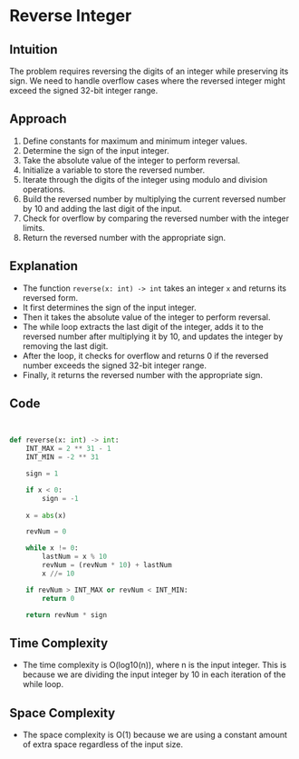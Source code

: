 # Reverse Integer

## Intuition
The problem requires reversing the digits of an integer while preserving its sign. We need to handle overflow cases where the reversed integer might exceed the signed 32-bit integer range. 

## Approach
1. Define constants for maximum and minimum integer values.
2. Determine the sign of the input integer.
3. Take the absolute value of the integer to perform reversal.
4. Initialize a variable to store the reversed number.
5. Iterate through the digits of the integer using modulo and division operations.
6. Build the reversed number by multiplying the current reversed number by 10 and adding the last digit of the input.
7. Check for overflow by comparing the reversed number with the integer limits.
8. Return the reversed number with the appropriate sign.

## Explanation
- The function `reverse(x: int) -> int` takes an integer `x` and returns its reversed form.
- It first determines the sign of the input integer.
- Then it takes the absolute value of the integer to perform reversal.
- The while loop extracts the last digit of the integer, adds it to the reversed number after multiplying it by 10, and updates the integer by removing the last digit.
- After the loop, it checks for overflow and returns 0 if the reversed number exceeds the signed 32-bit integer range.
- Finally, it returns the reversed number with the appropriate sign.

## Code

```python


def reverse(x: int) -> int:
    INT_MAX = 2 ** 31 - 1
    INT_MIN = -2 ** 31

    sign = 1

    if x < 0:
        sign = -1
    
    x = abs(x)

    revNum = 0

    while x != 0:
        lastNum = x % 10
        revNum = (revNum * 10) + lastNum
        x //= 10

    if revNum > INT_MAX or revNum < INT_MIN:
        return 0

    return revNum * sign

```

## Time Complexity
- The time complexity is O(log10(n)), where n is the input integer. This is because we are dividing the input integer by 10 in each iteration of the while loop.

## Space Complexity
- The space complexity is O(1) because we are using a constant amount of extra space regardless of the input size.